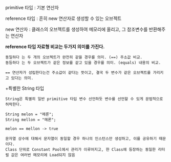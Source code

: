 primitive 타입 : 기본 연산자

reference 타입 : 흔히 new 연산자로 생성할 수 있는 오브젝트
    
new 연산자 : 클래스의 오브젝트를 생성하여 메모리에 올리고, 그 참조변수를 반환해주는 연산자

**reference 타입 자료형 비교는 두가지 의미를 가진다.**
 
    동일하다 는 두 개의 오브젝트가 완전히 같을 경우를 의미. (==) 주소값 비교.
    동등하다 는 두 오브젝트가 같은 정보를 같고 있을 경우를 의미. (equals) 내용의 비교. 
    
    == 연산자가 성립한다는건 주소값이 같다는 뜻이고, 결국 두 변수가 같은 오브젝트를 가리키고 있다는 의미.
 
 +특별한 String 타입
   
    String은 특별히 일반 primitive 타입 변수 선언하듯 변수를 선언할 수 있게 문법적으로 허락한다.
    
    String melon = "메론";
    String mellon = "메론";
    
    melon == mellon -> true
    
    문자열 상수에 대해서 문자열이 동일할 경우 하나의 인스턴스만 생성하고, 이를 공유하기 때문이다.
    Class 단위로 Constant Pool에서 관리가 이루어지고, 한 Class에 등장하는 동일한 리터럴 값은 여러번 메모리에 Load되지 않음
    
    
 
             
             
 

 